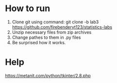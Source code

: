 # How to run

1. Clone git using command: git clone -b lab3 https://github.com/firebenderyt123/statistics-labs
2. Unzip necessary files from zip archives
3. Change pathes to them in .py files
4. Be surprised how it works.


# Help

https://metanit.com/python/tkinter/2.8.php